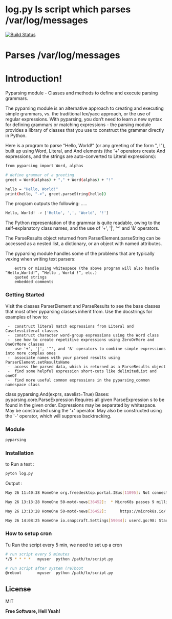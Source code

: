 # log.py Is script which parses /var/log/messages

[![Build Status](https://travis-ci.org/diiegg/log.svg?branch=master)](https://travis-ci.org/diiegg/log)

# Parses /var/log/messages

# Introduction!
     
Pyparsing module - Classes and methods to define and execute parsing grammars.

The pyparsing module is an alternative approach to creating and executing simple grammars, vs. the traditional lex/yacc approach, or the use of regular expressions. With pyparsing, you don’t need to learn a new syntax for defining grammars or matching expressions - the parsing module provides a library of classes that you use to construct the grammar directly in Python.

Here is a program to parse “Hello, World!” (or any greeting of the form "<salutation>, <addressee>!"), built up using Word, Literal, and And elements (the '+' operators create And expressions, and the strings are auto-converted to Literal expressions):

```sh
from pyparsing import Word, alphas

# define grammar of a greeting
greet = Word(alphas) + "," + Word(alphas) + "!"

hello = "Hello, World!"
print(hello, "->", greet.parseString(hello))
```

The program outputs the following: .....
```sh
Hello, World! -> ['Hello', ',', 'World', '!']
```

The Python representation of the grammar is quite readable, owing to the self-explanatory class names, and the use of '+', '|', '^' and '&' operators.

The ParseResults object returned from ParserElement.parseString can be accessed as a nested list, a dictionary, or an object with named attributes.

The pyparsing module handles some of the problems that are typically vexing when writing text parsers:

        extra or missing whitespace (the above program will also handle “Hello,World!”, “Hello , World !”, etc.)
        quoted strings
        embedded comments


### Getting Started

Visit the classes ParserElement and ParseResults to see the base classes that most other pyparsing classes inherit from. Use the docstrings for examples of how to:

     -  construct literal match expressions from Literal and CaselessLiteral classes
     -  construct character word-group expressions using the Word class
     -  see how to create repetitive expressions using ZeroOrMore and OneOrMore classes
     -  use '+', '|', '^', and '&' operators to combine simple expressions into more complex ones
     -  associate names with your parsed results using ParserElement.setResultsName
     -  access the parsed data, which is returned as a ParseResults object
     -  find some helpful expression short-cuts like delimitedList and oneOf
     -  find more useful common expressions in the pyparsing_common namespace class

 class pyparsing.And(exprs, savelist=True)
    Bases: pyparsing.core.ParseExpression
    Requires all given ParseExpression s to be found in the given order. Expressions may be separated by whitespace. May be constructed using the '+' operator. May also be constructed using the '-' operator, which will suppress backtracking.

### Module

```sh
pyparsing
```

### Installation

to Run  a test :

```sh
pyton log.py
```

Output :

```sh
May 26 11:40:38 HomeOne org.freedesktop.portal.IBus[11095]: Not connected to the ibus bus

May 26 13:13:28 HomeOne 50-motd-news[36452]:  * MicroK8s passes 9 million downloads. Thank you to all our contributors!

May 26 13:13:28 HomeOne 50-motd-news[36452]:      https://microk8s.io/

May 26 14:08:25 HomeOne io.snapcraft.Settings[59044]: userd.go:98: Starting snap userd

```
### How to setup cron

Tu Run the script every 5 min, we need to set up a cron
```sh
# run script every 5 minutes
*/5 * * * *   myuser  python /path/to/script.py

# run script after system (re)boot
@reboot       myuser  python /path/to/script.py
```

License
----

MIT


**Free Software, Hell Yeah!**


